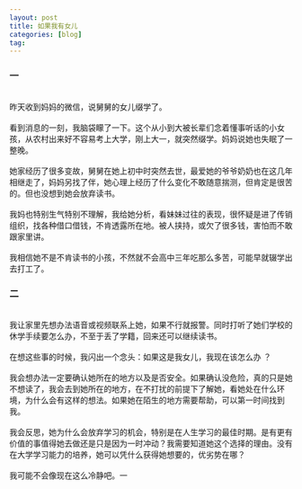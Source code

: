 ```yaml
---
layout: post
title: 如果我有女儿
categories: [blog]
tag:
---
```

<a name="7941da94"></a>
### 一

<br />昨天收到妈妈的微信，说舅舅的女儿缀学了。<br />
<br />看到消息的一刻，我脑袋矇了一下。这个从小到大被长辈们念着懂事听话的小女孩，从农村出来好不容易考上大学，刚上大一，就突然缀学。妈妈说她也失眠了一整晚。<br />
<br />她家经历了很多变故，舅舅在她上初中时突然去世，最爱她的爷爷奶奶也在这几年相继走了，妈妈另找了伴，她心理上经历了什么变化不敢随意揣测，但肯定是很苦的。但也没想到她会放弃读书。<br />
<br />我妈也特别生气特别不理解，我给她分析，看妹妹过往的表现，很怀疑是进了传销组织，找各种借口借钱，不肯透露所在地。被人挟持，或欠了很多钱，害怕而不敢跟家里讲。<br />
<br />我相信她不是不肯读书的小孩，不然就不会高中三年吃那么多苦，可能早就辍学出去打工了。<br />

<a name="2d8be272"></a>
### 二

<br />我让家里先想办法语音或视频联系上她，如果不行就报警。同时打听了她们学校的休学手续要怎么办，不至于丢了学籍，回来还可以继续读书。<br />
<br />在想这些事的时候，我闪出一个念头：如果这是我女儿，我现在该怎么办 ？<br />
<br />我会想办法一定要确认她所在的地方以及是否安全。如果确认没危险，真的只是她不想读了，我会去到她所在的地方，在不打扰的前提下了解她，看她处在什么环境，为什么会有这样的想法。如果她在陌生的地方需要帮助，可以第一时间找到我。<br />
<br />我会反思，她为什么会放弃学习的机会，特别是在人生学习的最佳时期。是有更有价值的事值得她去做还是只是因为一时冲动？我需要知道她这个选择的理由。没有在大学学习能力的培养，她可以凭什么获得她想要的，优劣势在哪？<br />
<br />我可能不会像现在这么冷静吧。一
